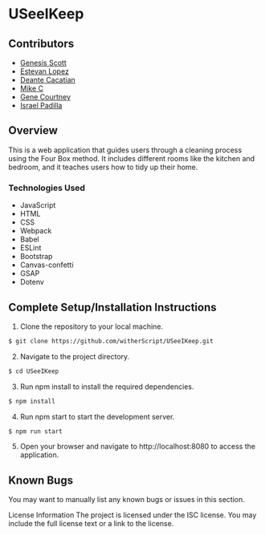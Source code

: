 # USeeIKeep

## Contributors

- [Genesis Scott](github.com/witherScript) 
- [Estevan Lopez](github.com/estelope)
- [Deante Cacatian](github.com/debuto)
- [Mike C](github.com/mikerophonic)
- [Gene Courtney](github.com/genecourtney7)
- [Israel Padilla](github.com/izzy503)

## Overview
This is a web application that guides users through a cleaning process using the Four Box method. It includes different rooms like the kitchen and bedroom, and it teaches users how to tidy up their home.


### Technologies Used
- JavaScript
- HTML
- CSS
- Webpack
- Babel
- ESLint
- Bootstrap
- Canvas-confetti
- GSAP
- Dotenv


## Complete Setup/Installation Instructions
1. Clone the repository to your local machine.

```bash
$ git clone https://github.com/witherScript/USeeIKeep.git
```
2. Navigate to the project directory.

```bash
$ cd USeeIKeep
```
3. Run npm install to install the required dependencies.

```bash
$ npm install
```

4. Run npm start to start the development server.

```bash
$ npm run start
```
5. Open your browser and navigate to http://localhost:8080 to access the application.

## Known Bugs
You may want to manually list any known bugs or issues in this section.

License Information
The project is licensed under the ISC license. You may include the full license text or a link to the license.


